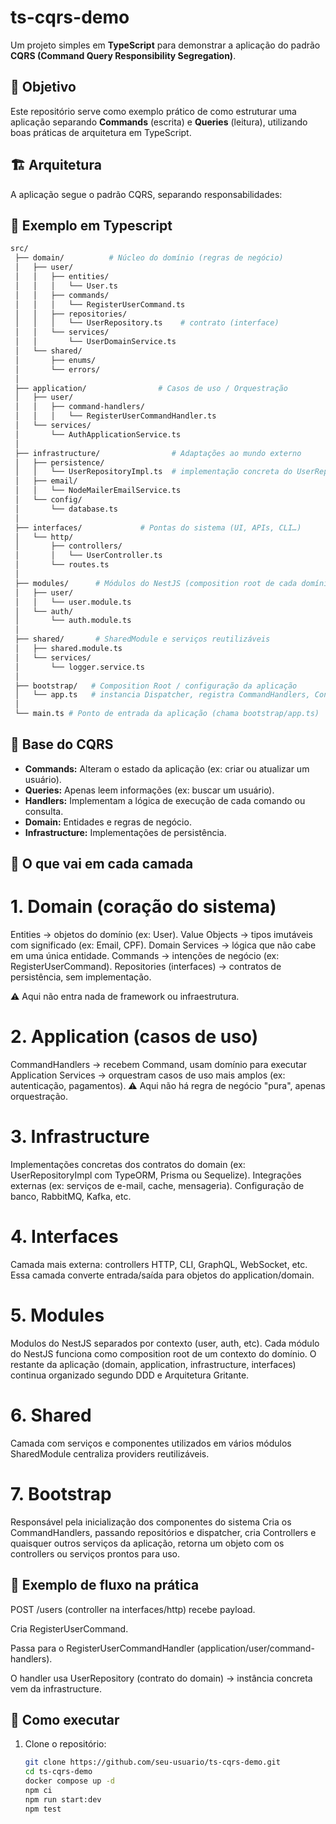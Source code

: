 # ts-cqrs-demo

Um projeto simples em **TypeScript** para demonstrar a aplicação do padrão **CQRS (Command Query Responsibility Segregation)**.

## 📌 Objetivo

Este repositório serve como exemplo prático de como estruturar uma aplicação separando **Commands** (escrita) e **Queries** (leitura), utilizando boas práticas de arquitetura em TypeScript.

## 🏗️ Arquitetura

A aplicação segue o padrão CQRS, separando responsabilidades:

## 📌 Exemplo em Typescript

```bash
src/
 ├── domain/          # Núcleo do domínio (regras de negócio)
 │   ├── user/
 │   │   ├── entities/
 │   │   │   └── User.ts
 │   │   ├── commands/
 │   │   │   └── RegisterUserCommand.ts
 │   │   ├── repositories/
 │   │   │   └── UserRepository.ts    # contrato (interface)
 │   │   └── services/
 │   │       └── UserDomainService.ts
 │   └── shared/
 │       ├── enums/
 │       └── errors/
 │
 ├── application/                # Casos de uso / Orquestração
 │   ├── user/
 │   │   ├── command-handlers/
 │   │   │   └── RegisterUserCommandHandler.ts
 │   └── services/
 │       └── AuthApplicationService.ts
 │
 ├── infrastructure/                # Adaptações ao mundo externo
 │   ├── persistence/
 │   │   └── UserRepositoryImpl.ts  # implementação concreta do UserRepository
 │   ├── email/
 │   │   └── NodeMailerEmailService.ts
 │   └── config/
 │       └── database.ts
 │
 ├── interfaces/             # Pontas do sistema (UI, APIs, CLI…)
 │   └── http/
 │       ├── controllers/
 │       │   └── UserController.ts
 │       └── routes.ts
 │
 ├── modules/      # Módulos do NestJS (composition root de cada domínio)
 │   ├── user/
 │   │   └── user.module.ts
 │   └── auth/
 │       └── auth.module.ts
 │
 ├── shared/       # SharedModule e serviços reutilizáveis
 │   ├── shared.module.ts
 │   └── services/
 │       └── logger.service.ts
 │
 ├── bootstrap/   # Composition Root / configuração da aplicação
 │   └── app.ts   # instancia Dispatcher, registra CommandHandlers, Controllers
 │
 └── main.ts # Ponto de entrada da aplicação (chama bootstrap/app.ts)
```

 ## 📌 Base do CQRS
 - **Commands:** Alteram o estado da aplicação (ex: criar ou atualizar um usuário).
- **Queries:** Apenas leem informações (ex: buscar um usuário).
- **Handlers:** Implementam a lógica de execução de cada comando ou consulta.
- **Domain:** Entidades e regras de negócio.
- **Infrastructure:** Implementações de persistência.

## 📌 O que vai em cada camada
# 1. Domain (coração do sistema)
Entities → objetos do domínio (ex: User).
Value Objects → tipos imutáveis com significado (ex: Email, CPF).
Domain Services → lógica que não cabe em uma única entidade.
Commands → intenções de negócio (ex: RegisterUserCommand).
Repositories (interfaces) → contratos de persistência, sem implementação.

⚠️ Aqui não entra nada de framework ou infraestrutura.

# 2. Application (casos de uso)
CommandHandlers → recebem Command, usam domínio para executar
Application Services → orquestram casos de uso mais amplos (ex: autenticação, pagamentos).
⚠️ Aqui não há regra de negócio "pura", apenas orquestração.

# 3. Infrastructure
Implementações concretas dos contratos do domain (ex: UserRepositoryImpl com TypeORM, Prisma ou Sequelize).
Integrações externas (ex: serviços de e-mail, cache, mensageria).
Configuração de banco, RabbitMQ, Kafka, etc.

# 4. Interfaces
Camada mais externa: controllers HTTP, CLI, GraphQL, WebSocket, etc.
Essa camada converte entrada/saída para objetos do application/domain.

# 5. Modules
Modulos do NestJS separados por contexto (user, auth, etc).
Cada módulo do NestJS funciona como composition root de um contexto do domínio.
O restante da aplicação (domain, application, infrastructure, interfaces) continua organizado segundo DDD e Arquitetura Gritante.

# 6. Shared
Camada com serviços e componentes utilizados em vários módulos
SharedModule centraliza providers reutilizáveis.

# 7. Bootstrap
Responsável pela inicialização dos componentes do sistema
Cria os CommandHandlers, passando repositórios e dispatcher, cria Controllers e quaisquer outros serviços da aplicação, retorna um objeto com os controllers ou serviços prontos para uso.

## 📌 Exemplo de fluxo na prática
POST /users (controller na interfaces/http) recebe payload.

Cria RegisterUserCommand.

Passa para o RegisterUserCommandHandler (application/user/command-handlers).

O handler usa UserRepository (contrato do domain) → instância concreta vem da infrastructure.

## 🚀 Como executar

1. Clone o repositório:
   ```bash
   git clone https://github.com/seu-usuario/ts-cqrs-demo.git
   cd ts-cqrs-demo
   docker compose up -d
   npm ci
   npm run start:dev
   npm test
   ```



